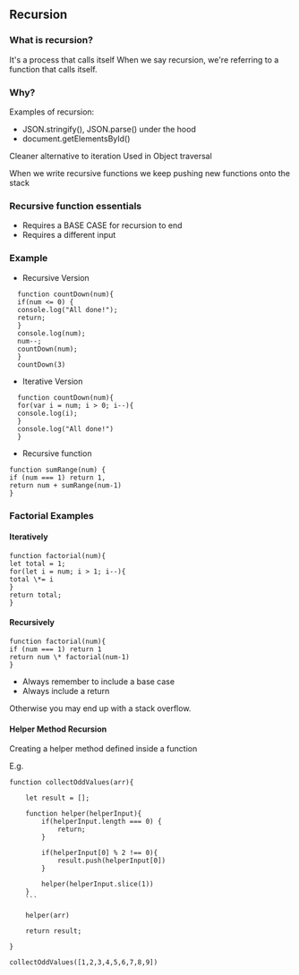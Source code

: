 ## Recursion

### What is recursion?

It's a process that calls itself
When we say recursion, we're referring to a function that calls itself.

### Why?

Examples of recursion:

- JSON.stringify(), JSON.parse() under the hood
- document.getElementsById()

Cleaner alternative to iteration
Used in Object traversal

When we write recursive functions we keep pushing new functions onto the stack

### Recursive function essentials

- Requires a BASE CASE for recursion to end
- Requires a different input

### Example

- Recursive Version
```
  function countDown(num){
  if(num <= 0) {
  console.log("All done!");
  return;
  }
  console.log(num);
  num--;
  countDown(num);
  }
  countDown(3)
```

- Iterative Version
```
  function countDown(num){
  for(var i = num; i > 0; i--){
  console.log(i);
  }
  console.log("All done!")
  }
```

- Recursive function
```
function sumRange(num) {
if (num === 1) return 1,
return num + sumRange(num-1)
}
```

### Factorial Examples

#### Iteratively
```
function factorial(num){
let total = 1;
for(let i = num; i > 1; i--){
total \*= i
}
return total;
}
```

#### Recursively
```
function factorial(num){
if (num === 1) return 1
return num \* factorial(num-1)
}
```

- Always remember to include a base case
- Always include a return

Otherwise you may end up with a stack overflow.

#### Helper Method Recursion

Creating a helper method defined inside a function

E.g.
```
function collectOddValues(arr){

    let result = [];

    function helper(helperInput){
        if(helperInput.length === 0) {
            return;
        }

        if(helperInput[0] % 2 !== 0){
            result.push(helperInput[0])
        }

        helper(helperInput.slice(1))
    }
    ```

    helper(arr)

    return result;

}

collectOddValues([1,2,3,4,5,6,7,8,9])
